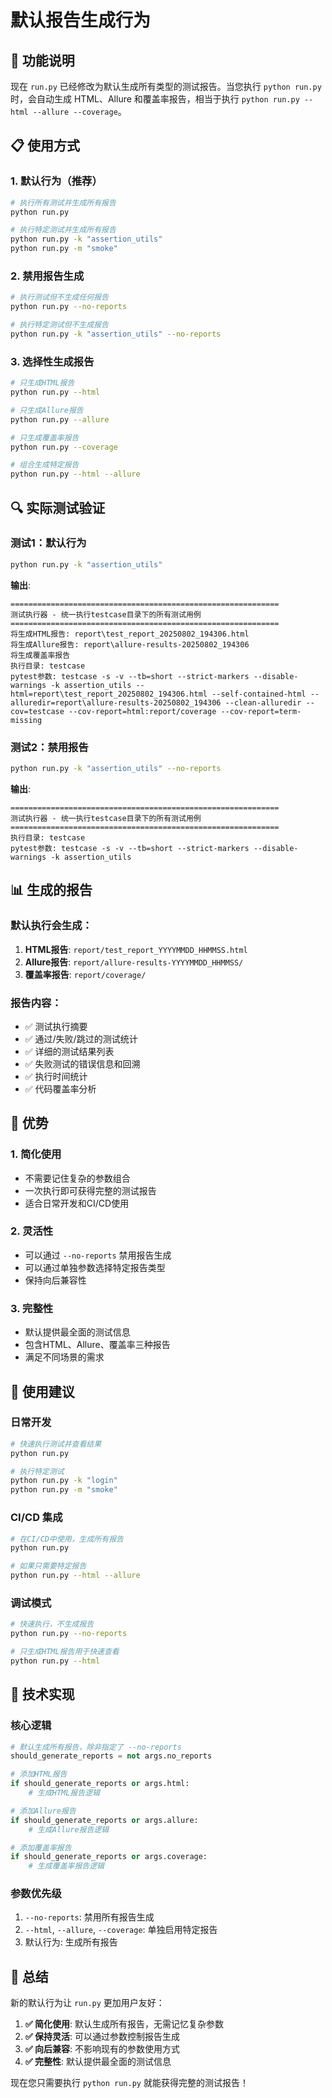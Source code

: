 # 默认报告生成行为

## 🎯 功能说明

现在 `run.py` 已经修改为默认生成所有类型的测试报告。当您执行 `python run.py` 时，会自动生成 HTML、Allure 和覆盖率报告，相当于执行 `python run.py --html --allure --coverage`。

## 📋 使用方式

### 1. 默认行为（推荐）
```bash
# 执行所有测试并生成所有报告
python run.py

# 执行特定测试并生成所有报告
python run.py -k "assertion_utils"
python run.py -m "smoke"
```

### 2. 禁用报告生成
```bash
# 执行测试但不生成任何报告
python run.py --no-reports

# 执行特定测试但不生成报告
python run.py -k "assertion_utils" --no-reports
```

### 3. 选择性生成报告
```bash
# 只生成HTML报告
python run.py --html

# 只生成Allure报告
python run.py --allure

# 只生成覆盖率报告
python run.py --coverage

# 组合生成特定报告
python run.py --html --allure
```

## 🔍 实际测试验证

### 测试1：默认行为
```bash
python run.py -k "assertion_utils"
```

**输出**:
```
============================================================
测试执行器 - 统一执行testcase目录下的所有测试用例
============================================================
将生成HTML报告: report\test_report_20250802_194306.html
将生成Allure报告: report\allure-results-20250802_194306
将生成覆盖率报告
执行目录: testcase
pytest参数: testcase -s -v --tb=short --strict-markers --disable-warnings -k assertion_utils --html=report\test_report_20250802_194306.html --self-contained-html --alluredir=report\allure-results-20250802_194306 --clean-alluredir --cov=testcase --cov-report=html:report/coverage --cov-report=term-missing
```

### 测试2：禁用报告
```bash
python run.py -k "assertion_utils" --no-reports
```

**输出**:
```
============================================================
测试执行器 - 统一执行testcase目录下的所有测试用例
============================================================
执行目录: testcase
pytest参数: testcase -s -v --tb=short --strict-markers --disable-warnings -k assertion_utils
```

## 📊 生成的报告

### 默认执行会生成：
1. **HTML报告**: `report/test_report_YYYYMMDD_HHMMSS.html`
2. **Allure报告**: `report/allure-results-YYYYMMDD_HHMMSS/`
3. **覆盖率报告**: `report/coverage/`

### 报告内容：
- ✅ 测试执行摘要
- ✅ 通过/失败/跳过的测试统计
- ✅ 详细的测试结果列表
- ✅ 失败测试的错误信息和回溯
- ✅ 执行时间统计
- ✅ 代码覆盖率分析

## 🎯 优势

### 1. 简化使用
- 不需要记住复杂的参数组合
- 一次执行即可获得完整的测试报告
- 适合日常开发和CI/CD使用

### 2. 灵活性
- 可以通过 `--no-reports` 禁用报告生成
- 可以通过单独参数选择特定报告类型
- 保持向后兼容性

### 3. 完整性
- 默认提供最全面的测试信息
- 包含HTML、Allure、覆盖率三种报告
- 满足不同场景的需求

## 📝 使用建议

### 日常开发
```bash
# 快速执行测试并查看结果
python run.py

# 执行特定测试
python run.py -k "login"
python run.py -m "smoke"
```

### CI/CD 集成
```bash
# 在CI/CD中使用，生成所有报告
python run.py

# 如果只需要特定报告
python run.py --html --allure
```

### 调试模式
```bash
# 快速执行，不生成报告
python run.py --no-reports

# 只生成HTML报告用于快速查看
python run.py --html
```

## 🔧 技术实现

### 核心逻辑
```python
# 默认生成所有报告，除非指定了 --no-reports
should_generate_reports = not args.no_reports

# 添加HTML报告
if should_generate_reports or args.html:
    # 生成HTML报告逻辑

# 添加Allure报告
if should_generate_reports or args.allure:
    # 生成Allure报告逻辑

# 添加覆盖率报告
if should_generate_reports or args.coverage:
    # 生成覆盖率报告逻辑
```

### 参数优先级
1. `--no-reports`: 禁用所有报告生成
2. `--html`, `--allure`, `--coverage`: 单独启用特定报告
3. 默认行为: 生成所有报告

## 🎉 总结

新的默认行为让 `run.py` 更加用户友好：

1. **✅ 简化使用**: 默认生成所有报告，无需记忆复杂参数
2. **✅ 保持灵活**: 可以通过参数控制报告生成
3. **✅ 向后兼容**: 不影响现有的参数使用方式
4. **✅ 完整性**: 默认提供最全面的测试信息

现在您只需要执行 `python run.py` 就能获得完整的测试报告！ 
